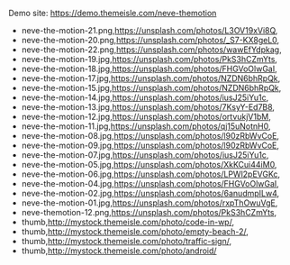 Demo site: https://demo.themeisle.com/neve-themotion

- neve-the-motion-21.png,https://unsplash.com/photos/L3OV19xVi8Q,
- neve-the-motion-20.png,https://unsplash.com/photos/_S7-KX8geL0,
- neve-the-motion-22.png,https://unsplash.com/photos/wawEfYdpkag,
- neve-the-motion-19.jpg,https://unsplash.com/photos/PkS3hCZmYts,
- neve-the-motion-18.jpg,https://unsplash.com/photos/FHGVoOlwGaI,
- neve-the-motion-17.jpg,https://unsplash.com/photos/NZDN6bhRpQk,
- neve-the-motion-15.jpg,https://unsplash.com/photos/NZDN6bhRpQk,
- neve-the-motion-14.jpg,https://unsplash.com/photos/iusJ25iYu1c,
- neve-the-motion-13.jpg,https://unsplash.com/photos/7KsyY-Ed7B8,
- neve-the-motion-12.jpg,https://unsplash.com/photos/ortvukjV1bM,
- neve-the-motion-11.jpg,https://unsplash.com/photos/qj15uNotnH0,
- neve-the-motion-08.jpg,https://unsplash.com/photos/l90zRbWvCoE,
- neve-the-motion-09.jpg,https://unsplash.com/photos/l90zRbWvCoE,
- neve-the-motion-07.jpg,https://unsplash.com/photos/iusJ25iYu1c,
- neve-the-motion-05.jpg,https://unsplash.com/photos/XkKCui44iM0,
- neve-the-motion-06.jpg,https://unsplash.com/photos/LPWl2pEVGKc,
- neve-the-motion-04.jpg,https://unsplash.com/photos/FHGVoOlwGaI,
- neve-the-motion-02.jpg,https://unsplash.com/photos/6anudmpILw4,
- neve-the-motion-01.jpg,https://unsplash.com/photos/rxpThOwuVgE,
- neve-themotion-12.png,https://unsplash.com/photos/PkS3hCZmYts,
- thumb,http://mystock.themeisle.com/photo/code-in-wp/,
- thumb,http://mystock.themeisle.com/photo/empty-beach-2/,
- thumb,http://mystock.themeisle.com/photo/traffic-sign/,
- thumb,http://mystock.themeisle.com/photo/android/